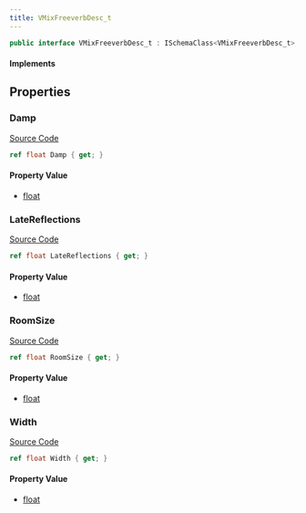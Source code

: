```yaml
---
title: VMixFreeverbDesc_t
---
```


```csharp
public interface VMixFreeverbDesc_t : ISchemaClass<VMixFreeverbDesc_t>, ISchemaField, ISchemaClass, INativeHandle
```

#### Implements

## Properties

### Damp

[Source Code](https://github.com/swiftly-solution/swiftlys2/blob/main/managed/src/SwiftlyS2.Generated/Schemas/Interfaces/VMixFreeverbDesc_t.cs#L19)

```csharp
ref float Damp { get; }
```

#### Property Value

- [float](https://learn.microsoft.com/dotnet/api/system.single)

### LateReflections

[Source Code](https://github.com/swiftly-solution/swiftlys2/blob/main/managed/src/SwiftlyS2.Generated/Schemas/Interfaces/VMixFreeverbDesc_t.cs#L23)

```csharp
ref float LateReflections { get; }
```

#### Property Value

- [float](https://learn.microsoft.com/dotnet/api/system.single)

### RoomSize

[Source Code](https://github.com/swiftly-solution/swiftlys2/blob/main/managed/src/SwiftlyS2.Generated/Schemas/Interfaces/VMixFreeverbDesc_t.cs#L17)

```csharp
ref float RoomSize { get; }
```

#### Property Value

- [float](https://learn.microsoft.com/dotnet/api/system.single)

### Width

[Source Code](https://github.com/swiftly-solution/swiftlys2/blob/main/managed/src/SwiftlyS2.Generated/Schemas/Interfaces/VMixFreeverbDesc_t.cs#L21)

```csharp
ref float Width { get; }
```

#### Property Value

- [float](https://learn.microsoft.com/dotnet/api/system.single)

